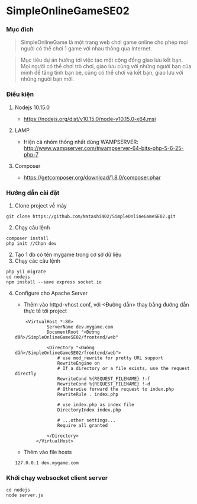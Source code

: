 # SimpleOnlineGameSE02

### Mục đích
> SimpleOnlineGame là một trang web chơi game online cho phép mọi người có thể chơi 1 game với nhau thông qua Internet.

> Mục tiêu dự án hướng tới việc tạo một cộng đồng giao lưu kết bạn. Mọi người có thể chơi trò chơi, giao lưu cùng với những người bạn của mình để tăng tình bạn bè, cũng có thể chơi và kết bạn, giao lưu với những người bạn mới.

### Điều kiện 
1. Nodejs 10.15.0 
    - https://nodejs.org/dist/v10.15.0/node-v10.15.0-x64.msi
    
2. LAMP 
    - Hiện cả nhóm thống nhất dùng WAMPSERVER:
    http://www.wampserver.com/#wampserver-64-bits-php-5-6-25-php-7
    
3. Composer
    - https://getcomposer.org/download/1.8.0/composer.phar   

### Hướng dẫn cài đặt
1. Clone project về máy
```$xslt
git clone https://github.com/Natashi402/SimpleOnlineGameSE02.git
```
2. Chạy câu lệnh
```$xslt
composer install
php init //Chọn dev
```
2. Tạo 1 db có tên mygame trong cơ sở dữ liệu
3. Chạy các câu lệnh
```$xslt
php yii migrate
cd nodejs
npm install --save express socket.io
```
4. Configure cho Apache Server
    - Thêm vào httpd-vhost.conf, với <Đường dẫn> thay bằng đường dẫn thực tế tới project
    ```$xslt
        <VirtualHost *:80>
                ServerName dev.mygame.com
                DocumentRoot "<Đường dẫn>/SimpleOnlineGameSE02/frontend/web"
                   
                <Directory "<Đường dẫn>/SimpleOnlineGameSE02/frontend/web">
        			# use mod_rewrite for pretty URL support
                    RewriteEngine on
                    # If a directory or a file exists, use the request directly
                    RewriteCond %{REQUEST_FILENAME} !-f
                    RewriteCond %{REQUEST_FILENAME} !-d
                    # Otherwise forward the request to index.php
                    RewriteRule . index.php
        			 
                    # use index.php as index file
                    DirectoryIndex index.php
        
                    # ...other settings...
        			Require all granted
        			
                </Directory>
            </VirtualHost>
    ```

    - Thêm vào file hosts
    ```$xslt
    127.0.0.1 dev.mygame.com
    ```

### Khởi chạy websocket client server 
```$xslt
cd nodejs
node server.js
```

